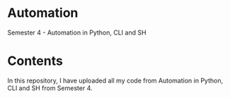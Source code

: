 # Automation
Semester 4 - Automation in Python, CLI and SH

# Contents
In this repository, I have uploaded all my code from Automation in Python, CLI and SH from Semester 4.

